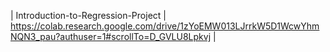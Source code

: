 | Introduction-to-Regression-Project | https://colab.research.google.com/drive/1zYoEMW013LJrrkW5D1WcwYhmNQN3_pau?authuser=1#scrollTo=D_GVLU8Lpkvj |
